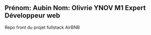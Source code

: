 Prénom: Aubin
Nom: Olivrie
YNOV M1 Expert Développeur web
------------------------------------- 
Repo front du projet fullstack AirBNB
